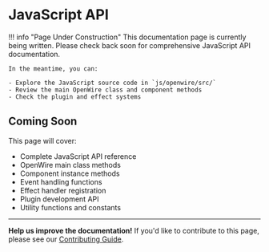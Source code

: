 # JavaScript API

!!! info "Page Under Construction"
    This documentation page is currently being written. Please check back soon for comprehensive JavaScript API documentation.

    In the meantime, you can:
    
    - Explore the JavaScript source code in `js/openwire/src/`
    - Review the main OpenWire class and component methods
    - Check the plugin and effect systems

## Coming Soon

This page will cover:

- Complete JavaScript API reference
- OpenWire main class methods
- Component instance methods
- Event handling functions
- Effect handler registration
- Plugin development API
- Utility functions and constants

---

**Help us improve the documentation!** If you'd like to contribute to this page, please see our [Contributing Guide](../contributing.md).